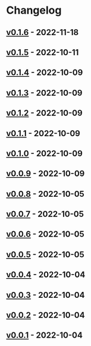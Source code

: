 # Changelog

## [v0.1.6](https://github.com/tMinamiii/go-update/compare/v0.1.5...v0.1.6) - 2022-11-18

## [v0.1.5](https://github.com/tMinamiii/go-update/compare/v0.1.4...v0.1.5) - 2022-10-11

## [v0.1.4](https://github.com/tMinamiii/go-update/compare/v0.1.3...v0.1.4) - 2022-10-09

## [v0.1.3](https://github.com/tMinamiii/go-update/compare/v0.1.1...v0.1.3) - 2022-10-09

## [v0.1.2](https://github.com/tMinamiii/go-update/compare/v0.1.0...v0.1.2) - 2022-10-09

## [v0.1.1](https://github.com/tMinamiii/go-update/compare/v0.1.0...v0.1.1) - 2022-10-09

## [v0.1.0](https://github.com/tMinamiii/go-update/compare/v0.0.9...v0.1.0) - 2022-10-09

## [v0.0.9](https://github.com/tMinamiii/go-update/compare/v0.0.8...v0.0.9) - 2022-10-09

## [v0.0.8](https://github.com/tMinamiii/go-update/compare/v0.0.7...v0.0.8) - 2022-10-05

## [v0.0.7](https://github.com/tMinamiii/go-update/compare/v0.0.6...v0.0.7) - 2022-10-05

## [v0.0.6](https://github.com/tMinamiii/go-update/compare/v0.0.5...v0.0.6) - 2022-10-05

## [v0.0.5](https://github.com/tMinamiii/go-update/compare/v0.0.4...v0.0.5) - 2022-10-05

## [v0.0.4](https://github.com/tMinamiii/go-update/compare/v0.0.3...v0.0.4) - 2022-10-04

## [v0.0.3](https://github.com/tMinamiii/go-update/compare/v0.0.2...v0.0.3) - 2022-10-04

## [v0.0.2](https://github.com/tMinamiii/go-update/compare/v0.0.1...v0.0.2) - 2022-10-04

## [v0.0.1](https://github.com/tMinamiii/go-update/commits/v0.0.1) - 2022-10-04
